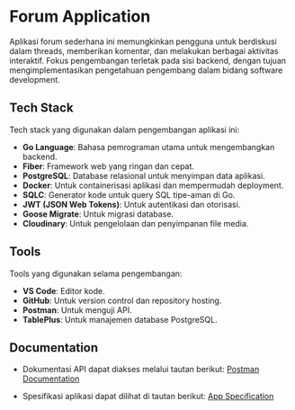 # Forum Application

Aplikasi forum sederhana ini memungkinkan pengguna untuk berdiskusi dalam threads, memberikan komentar, dan melakukan berbagai aktivitas interaktif. Fokus pengembangan terletak pada sisi backend, dengan tujuan mengimplementasikan pengetahuan pengembang dalam bidang software development.

## Tech Stack
Tech stack yang digunakan dalam pengembangan aplikasi ini:
- **Go Language**: Bahasa pemrograman utama untuk mengembangkan backend.
- **Fiber**: Framework web yang ringan dan cepat.
- **PostgreSQL**: Database relasional untuk menyimpan data aplikasi.
- **Docker**: Untuk containerisasi aplikasi dan mempermudah deployment.
- **SQLC**: Generator kode untuk query SQL tipe-aman di Go.
- **JWT (JSON Web Tokens)**: Untuk autentikasi dan otorisasi.
- **Goose Migrate**: Untuk migrasi database.
- **Cloudinary**: Untuk pengelolaan dan penyimpanan file media.

## Tools
Tools yang digunakan selama pengembangan:
- **VS Code**: Editor kode.
- **GitHub**: Untuk version control dan repository hosting.
- **Postman**: Untuk menguji API.
- **TablePlus**: Untuk manajemen database PostgreSQL.

## Documentation
- Dokumentasi API dapat diakses melalui tautan berikut:
[Postman Documentation](https://documenter.getpostman.com/view/29238176/2sAYBd7oER)

- Spesifikasi aplikasi dapat dilihat di tautan berikut:
[App Specification](https://topaz-pea-252.notion.site/Forum-APP-Specification-14f5f290c77880eeb4f7c26e7ab9cb7a)

